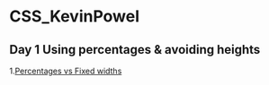 # CSS_KevinPowel

## Day 1 Using percentages & avoiding heights

1.[Percentages vs Fixed widths](Day_1/01_percentages_vs_fixed_widths.html)
